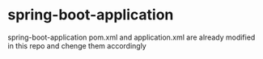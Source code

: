 # spring-boot-application
spring-boot-application
pom.xml and application.xml are already modified
in this repo and chenge them accordingly
